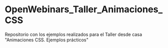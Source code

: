 # OpenWebinars_Taller_Animaciones_CSS
Repositorio con los ejemplos realizados para el Taller desde casa "Animaciones CSS. Ejemplos prácticos"
